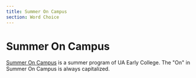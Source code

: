 ```yaml
---
title: Summer On Campus
section: Word Choice
---
```

# Summer On Campus

[Summer On Campus](https://uaearlycollege.ua.edu/online-and-on-campus/summer-on-campus/) is a summer program of UA Early College. The "On" in Summer On Campus is always capitalized.
